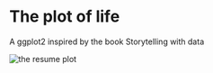 # The plot of life

A ggplot2 inspired by the book Storytelling with data


![the resume plot](/the_plot_of_life/README_files/the-plot-of-life.png)